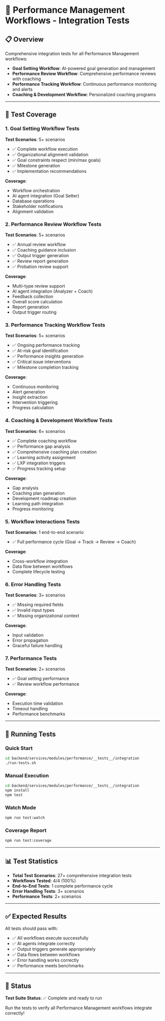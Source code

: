 # 🧪 Performance Management Workflows - Integration Tests

## 📋 **Overview**

Comprehensive integration tests for all Performance Management workflows:
- **Goal Setting Workflow**: AI-powered goal generation and management
- **Performance Review Workflow**: Comprehensive performance reviews with coaching
- **Performance Tracking Workflow**: Continuous performance monitoring and alerts
- **Coaching & Development Workflow**: Personalized coaching programs

---

## 🎯 **Test Coverage**

### **1. Goal Setting Workflow Tests**
**Test Scenarios**: 5+ scenarios

- ✅ Complete workflow execution
- ✅ Organizational alignment validation
- ✅ Goal constraints respect (min/max goals)
- ✅ Milestone generation
- ✅ Implementation recommendations

**Coverage**:
- Workflow orchestration
- AI agent integration (Goal Setter)
- Database operations
- Stakeholder notifications
- Alignment validation

### **2. Performance Review Workflow Tests**
**Test Scenarios**: 5+ scenarios

- ✅ Annual review workflow
- ✅ Coaching guidance inclusion
- ✅ Output trigger generation
- ✅ Review report generation
- ✅ Probation review support

**Coverage**:
- Multi-type review support
- AI agent integration (Analyzer + Coach)
- Feedback collection
- Overall score calculation
- Report generation
- Output trigger routing

### **3. Performance Tracking Workflow Tests**
**Test Scenarios**: 5+ scenarios

- ✅ Ongoing performance tracking
- ✅ At-risk goal identification
- ✅ Performance insights generation
- ✅ Critical issue interventions
- ✅ Milestone completion tracking

**Coverage**:
- Continuous monitoring
- Alert generation
- Insight extraction
- Intervention triggering
- Progress calculation

### **4. Coaching & Development Workflow Tests**
**Test Scenarios**: 6+ scenarios

- ✅ Complete coaching workflow
- ✅ Performance gap analysis
- ✅ Comprehensive coaching plan creation
- ✅ Learning activity assignment
- ✅ LXP integration triggers
- ✅ Progress tracking setup

**Coverage**:
- Gap analysis
- Coaching plan generation
- Development roadmap creation
- Learning path integration
- Progress monitoring

### **5. Workflow Interactions Tests**
**Test Scenarios**: 1 end-to-end scenario

- ✅ Full performance cycle (Goal → Track → Review → Coach)

**Coverage**:
- Cross-workflow integration
- Data flow between workflows
- Complete lifecycle testing

### **6. Error Handling Tests**
**Test Scenarios**: 3+ scenarios

- ✅ Missing required fields
- ✅ Invalid input types
- ✅ Missing organizational context

**Coverage**:
- Input validation
- Error propagation
- Graceful failure handling

### **7. Performance Tests**
**Test Scenarios**: 2+ scenarios

- ✅ Goal setting performance
- ✅ Review workflow performance

**Coverage**:
- Execution time validation
- Timeout handling
- Performance benchmarks

---

## 🚀 **Running Tests**

### **Quick Start**
```bash
cd backend/services/modules/performance/__tests__/integration
./run-tests.sh
```

### **Manual Execution**
```bash
cd backend/services/modules/performance/__tests__/integration
npm install
npm test
```

### **Watch Mode**
```bash
npm run test:watch
```

### **Coverage Report**
```bash
npm run test:coverage
```

---

## 📊 **Test Statistics**

- **Total Test Scenarios**: 27+ comprehensive integration tests
- **Workflows Tested**: 4/4 (100%)
- **End-to-End Tests**: 1 complete performance cycle
- **Error Handling Tests**: 3+ scenarios
- **Performance Tests**: 2+ scenarios

---

## ✅ **Expected Results**

All tests should pass with:
- ✅ All workflows execute successfully
- ✅ AI agents integrate correctly
- ✅ Output triggers generate appropriately
- ✅ Data flows between workflows
- ✅ Error handling works correctly
- ✅ Performance meets benchmarks

---

## 🎉 **Status**

**Test Suite Status**: ✅ Complete and ready to run

Run the tests to verify all Performance Management workflows integrate correctly!

